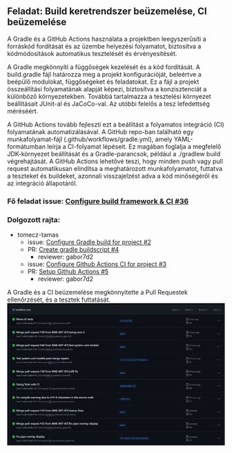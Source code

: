 ## Feladat: Build keretrendszer beüzemelése, CI beüzemelése

A Gradle és a GitHub Actions használata a projektben leegyszerűsíti a forráskód fordítását és az üzembe helyezési folyamatot, biztosítva a kódmódosítások automatikus tesztelését és érvényesítését.

A Gradle megkönnyíti a függőségek kezelését és a kód fordítását. A build.gradle fájl határozza meg a projekt konfigurációját, beleértve a beépülő modulokat, függőségeket és feladatokat. Ez a fájl a projekt összeállítási folyamatának alapját képezi, biztosítva a konzisztenciát a különböző környezetekben. Továbbá tartalmazza a tesztelési környezet beállításait JUnit-al és JaCoCo-val. Az utóbbi felelős a tesz lefedettség méréséért.

A GitHub Actions tovább fejleszti ezt a beállítást a folyamatos integráció (CI) folyamatának automatizálásával. A GitHub repo-ban található egy munkafolyamat-fájl (.github/workflows/gradle.yml), amely YAML-formátumban leírja a CI-folyamat lépéseit. Ez magában foglalja a megfelelő JDK-környezet beállítását és a Gradle-parancsok, például a ./gradlew build végrehajtását. A GitHub Actions lehetővé teszi, hogy minden push vagy pull request automatikusan elindítsa a meghatározott munkafolyamatot, futtatva a teszteket és buildeket, azonnali visszajelzést adva a kód minőségéről és az integráció állapotáról.

### Fő feladat issue: [Configure build framework & CI #36](https://github.com/BME-MIT-IET/iet-hf-2024-macaroni/issues/36)

### Dolgozott rajta:
- tomecz-tamas
  - issue: [Configure Gradle build for project #2](https://github.com/BME-MIT-IET/iet-hf-2024-macaroni/issues/2)
  - PR: [Create gradle buildscript #4](https://github.com/BME-MIT-IET/iet-hf-2024-macaroni/pull/4)
    - reviewer: gabor7d2
  - issue: [Configure Github Actions CI for project #3](https://github.com/BME-MIT-IET/iet-hf-2024-macaroni/issues/3)
  - PR: [Setup Github Actions #5](https://github.com/BME-MIT-IET/iet-hf-2024-macaroni/pull/5)
    - reviewer: gabor7d2

A Gradle és a CI beüzemelése megkönnyítette a Pull Requestek ellenőrzését, és a tesztek futtatását.
![CI Screenshot](ci.png)